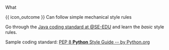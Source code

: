 <span id="title">What</span>

<span id="prereqs"></span>

<span id="outcomes">{{ icon_outcome }} Can follow simple mechanical style rules</span>

<div id="body">

<div class="alt-java">

Go through the [Java coding standard at @SE-EDU](https://se-education.org/guides/conventions/java/basic.html) and learn the _basic_ style rules.
</div>
<div class="alt-python">

Sample coding standard: [PEP 8 **Python** Style Guide -- by Python.org](https://www.python.org/dev/peps/pep-0008/)
</div>

</div>

<div id="extras">
<div class="alt-java">
  <include src="exercisesPanel.md" boilerplate />
</div>
</div>